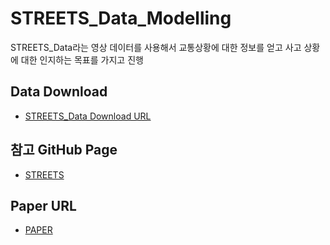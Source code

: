 # STREETS_Data_Modelling
STREETS_Data라는 영상 데이터를 사용해서 교통상황에 대한 정보를 얻고 사고 상황에 대한 인지하는 목표를 가지고 진행

## Data Download 

* [STREETS_Data Download URL](https://databank.illinois.edu/datasets/IDB-3671567)



## 참고 GitHub Page

*  [STREETS](https://github.com/corey-snyder/STREETS)


## Paper URL

* [PAPER](https://papers.nips.cc/paper_files/paper/2019/hash/ee389847678a3a9d1ce9e4ca69200d06-Abstract.html)
